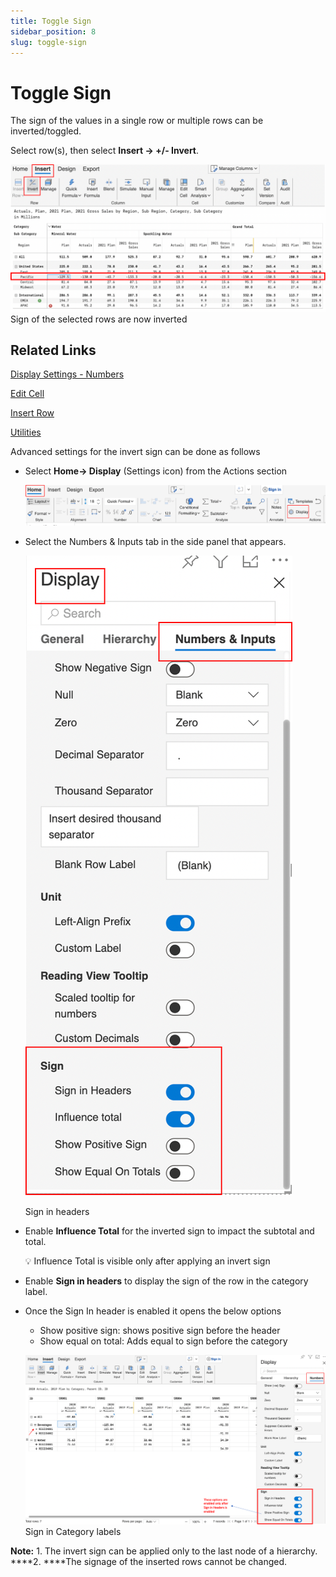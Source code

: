 ```yaml
---
title: Toggle Sign
sidebar_position: 8
slug: toggle-sign
---
```

# Toggle Sign

The sign of the values in a single row or multiple rows can be inverted/toggled. 

Select row(s), then select **Insert  -> +/- Invert**.

![Sign of the selected rows are now inverted](/img/VisualCalculations/Sign/Sign1.png)
Sign of the selected rows are now inverted

## Related Links

[Display Settings - Numbers](/settings/display-settings---numbers)

[Edit Cell ](/visual/Editcell)

[Insert Row](/visual/insert-row)

[Utilities](/settings/utilities)

Advanced settings for the invert sign can be done as follows

- Select **Home→ Display** (Settings icon) from the Actions section
    
    ![Untitled](/img/VisualCalculations/Sign/Sign2.png)

- Select the Numbers & Inputs tab in the side panel that appears.
    
    ![Sign in headers](/img/VisualCalculations/Sign/Sign3.png)

    Sign in headers
    
- Enable **Influence Total** for the inverted sign to impact the subtotal and total.
    
    <aside>
    💡 Influence Total is visible only after applying an invert sign
    
    </aside>
    
- Enable **Sign in headers** to display the sign of the row in the category label.
- Once the Sign In header is enabled it opens the below options
    - Show positive sign: shows positive sign before the header
    - Show equal on total: Adds equal to sign before the category
    
    ![Sign in Category labels](/img/VisualCalculations/Sign/Sign4.png)
    Sign in Category labels
    

**Note:** 1. The invert sign can be applied only to the last node of a hierarchy. 
           ****2. ****The signage of the inserted rows cannot be changed.